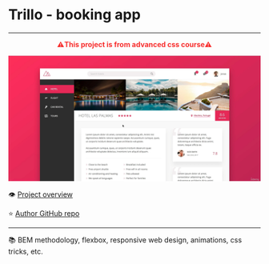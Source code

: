 # Trillo - booking app 

***

<p style="color: #f72f2e; text-align: center">⚠️<b>This project is from advanced css course</b>⚠️</p>

![Project preview](./preview.png "Project preview")


👁️ [Project overview](https://www.udemy.com/course/advanced-css-and-sass/learn/lecture/8274584#overview)

⭐ [Author GitHub repo](https://github.com/jonasschmedtmann/advanced-css-course)

***


📚 BEM methodology, flexbox, responsive web design, animations, css tricks, etc.




